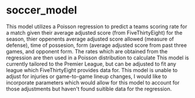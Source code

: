 # soccer_model
This model utilizes a Poisson regression to predict a teams scoring rate for a match given their average adjusted score (from FiveThirtyEight) for the season,
thier oppenents average adjusted score allowed (measure of defense), time of possesion, form (average adjusted score from past three games, and opponent form. The rates which are obtained from the regression are then used in a Poisson distribution to calculate This model is currently tailored to the Premier League, but can be adjusted to fit any league which FiveThirtyEight provides data for. This model is unable to adjust for injuries or game-to-game lineup changes, I would like to incorporate parameters which would allow for this model to account for those adjustments but haven't found suitible data for the regression.
